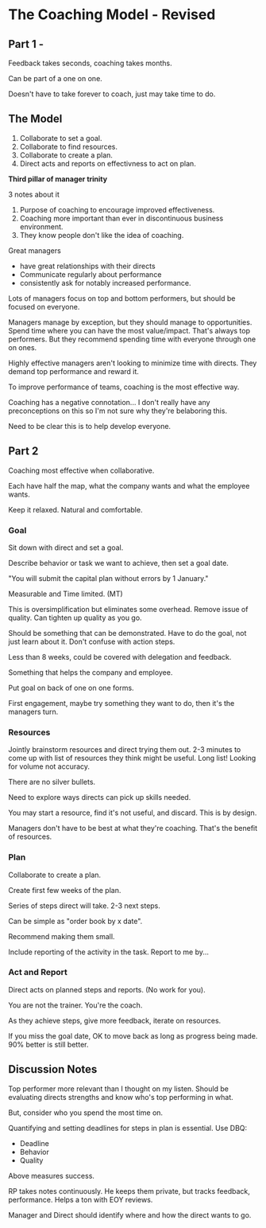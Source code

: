 # The Coaching Model - Revised

## Part 1 - 

Feedback takes seconds, coaching takes months.

Can be part of a one on one. 

Doesn't have to take forever to coach, just may take time to do. 

## The Model 
1. Collaborate to set a goal.
2. Collaborate to find resources.
3. Collaborate to create a plan.
4. Direct acts and reports on effectivness to act on plan. 

**Third pillar of manager trinity**

3 notes about it 
1. Purpose of coaching to encourage improved effectiveness.
2. Coaching more important than ever in discontinuous business environment.
3. They know people don't like the idea of coaching.

Great managers
- have great relationships with their directs
- Communicate regularly about performance
- consistently ask for notably increased performance. 

Lots of managers focus on top and bottom performers, but should be focused on everyone.

Managers manage by exception, but they should manage to opportunities. Spend time where you can have the most value/impact. That's always top performers. But they recommend spending time with everyone through one on ones.

Highly effective managers aren't looking to minimize time with directs. They demand top performance and reward it.

To improve performance of teams, coaching is the most effective way. 

Coaching has a negative connotation... I don't really have any preconceptions on this so I'm not sure why they're belaboring this.

Need to be clear this is to help develop everyone. 

##  Part 2 

Coaching most effective when collaborative.

Each have half the map, what the company wants and what the employee wants.

Keep it relaxed. Natural and comfortable.

### Goal

Sit down with direct and set a goal.

Describe behavior or task we want to achieve, then set a goal date.

"You will submit the capital plan without errors by 1 January."

Measurable and Time limited. (MT)

This is oversimplification but eliminates some overhead. Remove issue of quality. Can tighten up quality as you go.

Should be something that can be demonstrated. Have to do the goal, not just learn about it. Don't confuse with action steps.

Less than 8 weeks, could be covered with delegation and feedback.

Something that helps the company and employee.

Put goal on back of one on one forms.

First engagement, maybe try something they want to do, then it's the managers turn.

### Resources

Jointly brainstorm resources and direct trying them out. 2-3 minutes to come up with list of resources they think might be useful. Long list! Looking for volume not accuracy. 

There are no silver bullets.

Need to explore ways directs can pick up skills needed.

You may start a resource, find it's not useful, and discard. This is by design.

Managers don't have to be best at what they're coaching. That's the benefit of resources.

### Plan

Collaborate to create a plan.

Create first few weeks of the plan. 

Series of steps direct will take. 2-3 next steps. 

Can be simple as "order book by x date".

Recommend making them small.

Include reporting of the activity in the task. Report to me by...

### Act and Report

Direct acts on planned steps and reports. (No work for you).

You are not the trainer. You're the coach. 

As they achieve steps, give more feedback, iterate on resources.

If you miss the goal date, OK to move back as long as progress being made. 90% better is still better. 

## Discussion Notes

Top performer more relevant than I thought on my listen. Should be evaluating directs strengths and know who's top performing in what.

But, consider who you spend the most time on. 

Quantifying and setting deadlines for steps in plan is essential. Use DBQ:
- Deadline
- Behavior
- Quality 

Above measures success.

RP takes notes continuously. He keeps them private, but tracks feedback, performance. Helps a ton with EOY reviews. 

Manager and Direct should identify where and how the direct wants to go. 
